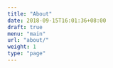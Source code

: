 ```yaml
---
title: "About"
date: 2018-09-15T16:01:36+08:00
draft: true
menu: "main"
url: "about/"
weight: 1
type: "page"
---
```


